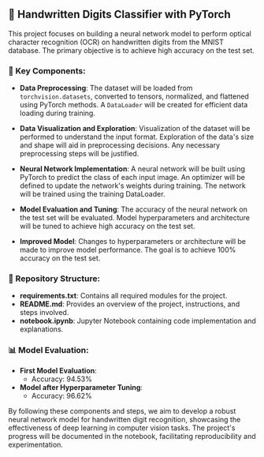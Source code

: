 ## 🤖 Handwritten Digits Classifier with PyTorch

This project focuses on building a neural network model to perform optical character recognition (OCR) on handwritten digits from the MNIST database. The primary objective is to achieve high accuracy on the test set.

### 🔑 Key Components:

- **Data Preprocessing**: The dataset will be loaded from `torchvision.datasets`, converted to tensors, normalized, and flattened using PyTorch methods. A `DataLoader` will be created for efficient data loading during training.

- **Data Visualization and Exploration**: Visualization of the dataset will be performed to understand the input format. Exploration of the data's size and shape will aid in preprocessing decisions. Any necessary preprocessing steps will be justified.

- **Neural Network Implementation**: A neural network will be built using PyTorch to predict the class of each input image. An optimizer will be defined to update the network's weights during training. The network will be trained using the training DataLoader.

- **Model Evaluation and Tuning**: The accuracy of the neural network on the test set will be evaluated. Model hyperparameters and architecture will be tuned to achieve high accuracy on the test set.

- **Improved Model**: Changes to hyperparameters or architecture will be made to improve model performance. The goal is to achieve 100% accuracy on the test set.

### 📁 Repository Structure:

- **requirements.txt**: Contains all required modules for the project.
- **README.md**: Provides an overview of the project, instructions, and steps involved.
- **notebook.ipynb**: Jupyter Notebook containing code implementation and explanations.

### 📊 Model Evaluation:

- **First Model Evaluation**:
  - Accuracy: 94.53%
- **Model after Hyperparameter Tuning**:
  - Accuracy: 96.62%

By following these components and steps, we aim to develop a robust neural network model for handwritten digit recognition, showcasing the effectiveness of deep learning in computer vision tasks. The project's progress will be documented in the notebook, facilitating reproducibility and experimentation.

